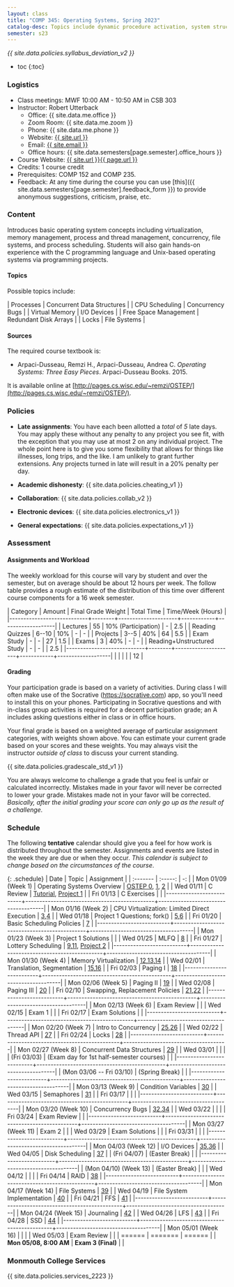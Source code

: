 ```yaml
---
layout: class
title: "COMP 345: Operating Systems, Spring 2023"
catalog-desc: Topics include dynamic procedure activation, system structure, memory management, process management, and recovery procedures.
semester: s23
---
```


*{{ site.data.policies.syllabus_deviation_v2 }}*

* toc
{:toc}

### Logistics

* Class meetings: MWF 10:00 AM - 10:50 AM in CSB 303
* Instructor: Robert Utterback
  * Office: {{ site.data.me.office }}
  * Zoom Room: {{ site.data.me.zoom }}  
  * Phone: {{ site.data.me.phone }}
  * Website: <a href="{{ site.url }}">{{ site.url }}</a>
  * Email: <a href="mailto:{{ site.email }}">{{ site.email }}</a>
  * Office hours: {{ site.data.semesters[page.semester].office_hours }}
* Course Website: <a href="{{ site.url }}{{ page.url }}">{{ site.url }}{{ page.url }}</a>
* Credits: 1 course credit
* Prerequisites: COMP 152 and COMP 235.
* Feedback: At any time during the course you can use
  [this]({{ site.data.semesters[page.semester].feedback_form }}) to provide
  anonymous suggestions, criticism, praise, etc.

### Content

Introduces basic operating system concepts including virtualization,
memory management, process and thread management, concurrency, file
systems, and process scheduling. Students will also gain hands-on
experience with the C programming language and Unix-based operating
systems via programming projects.

#### Topics

Possible topics include:

| Processes             | Concurrent Data Structures |
| CPU Scheduling        | Concurrency Bugs           |
| Virtual Memory        | I/O Devices                |
| Free Space Management | Redundant Disk Arrays      |
| Locks                 | File Systems               |

#### Sources

The required course textbook is:

* Arpaci-Dusseau, Remzi H., Arpaci-Dusseau, Andrea C. *Operating
  Systems: Three Easy Pieces*. Arpaci-Dusseau Books. 2015.

It is available online at
[http://pages.cs.wisc.edu/~remzi/OSTEP/](http://pages.cs.wisc.edu/~remzi/OSTEP/).

<!-- #### Student Learning Outcomes -->

### Policies

* **Late assignments**: You have each been allotted a *total* of *5*
late days. You may apply these without any penalty to any project you
see fit, with the exception that you may use at most 2 on any
individual project. The whole point here is to give you some
flexibility that allows for things like illnesses, long trips, and the
like. I am unlikely to grant further extensions. Any projects turned
in late will result in a 20% penalty per day.

* **Academic dishonesty**: {{ site.data.policies.cheating_v1 }}

* **Collaboration**: {{ site.data.policies.collab_v2 }}

* **Electronic devices**: {{ site.data.policies.electronics_v1 }}

* **General expectations**: {{ site.data.policies.expectations_v1 }}

### Assessment

#### Assignments and Workload

The weekly workload for this course will vary by student and over the
semester, but on average should be about 12 hours per week. The follow
table provides a rough estimate of the distribution of this time over
different course components for a 16 week semester.

| Category                   | Amount | Final Grade Weight  | Total Time | Time/Week (Hours) |
|----------------------------+--------+---------------------+------------+-------------------|
| Lectures                   |     55 | 10% (Participation) | -          |               2.5 |
| Reading Quizzes            |  6--10 | 10%                 | -          |                 - |
| Projects                   |   3--5 | 40%                 | 64         |               5.5 |
| Exam Study                 |      - | -                   | 27         |               1.5 |
| Exams                      |      3 | 40%                 | -          |                 - |
| Reading+Unstructured Study |      - | -                   |            |               2.5 |
|----------------------------+--------+---------------------+------------+-------------------|
|                            |        |                     |            |                12 |

#### Grading

Your participation grade is based on a variety of activities. During
class I will often make use of the Socrative (https://socrative.com)
app, so you'll need to install this on your phones. Participating in
Socrative questions and with in-class group activities is required for
a decent participation grade; an A includes asking questions either in
class or in office hours.

Your final grade is based on a weighted average of particular
assignment categories, with weights shown above. You can estimate your
current grade based on your scores and these weights. You may always
visit the instructor *outside of class* to discuss your current
standing.

{{ site.data.policies.gradescale_std_v1 }}

You are always welcome to challenge a grade that you feel is unfair or
calculated incorrectly. Mistakes made in your favor will never be
corrected to lower your grade. Mistakes made not in your favor will be
corrected. *Basically, after the initial grading your score can only
go up as the result of a challenge.*

### Schedule
The following **tentative** calendar should give you a feel for how
work is distributed throughout the semester. Assignments and events
are listed in the week they are due or when they occur. *This calendar
is subject to change based on the circumstances of the course*.

<!-- (let* ((start-date (org-read-date nil nil "2018-01-15")) -->
<!--        (end-date (org-read-date nil nil "2018-05-02")) -->
<!--        (days (list "Mon" "Tue" "Wed" "Fri")) -->
<!--        (current start-date)) -->
<!--   (while (string< current end-date) -->
<!--     (let* ((time (org-time-string-to-time current)) -->
<!--            (day (format-time-string "%a" time))) -->
<!--       (if (member day days) -->
<!--           (princ (concat (format-time-string "%a %m/%d" time) "\n")))) -->
<!--     (setq current (org-read-date nil nil "++1" nil (org-time-string-to-time current))))) -->

{: .schedule}
| Date                     | Topic                                        | Assignment                          |
| :-------                 | :-----:                                      | -:                                  |
| Mon 01/09 (Week 1)       | Operating Systems Overview                   | [OSTEP 0][0], [1][1], [2][2]        |
| Wed 01/11                | C Review                                     | [Tutorial][47], [Project 1](proj1)  |
| Fri 01/13                | C Exercises                                  |                                     |
|--------------------------+----------------------------------------------+-------------------------------------|
| Mon 01/16 (Week 2)       | CPU Virtualization: Limited Direct Execution | [3][3],[4][4]                       |
| Wed 01/18                | Project 1 Questions; fork()                  | [5][5],[6][6]                       |
| Fri 01/20                | Basic Scheduling Policies                    | [7][7]                              |
|--------------------------+----------------------------------------------+-------------------------------------|
| Mon 01/23 (Week 3)       | Project 1 Solutions                          |                                     |
| Wed 01/25                | MLFQ                                         | [8][8]                              |
| Fri 01/27                | Lottery Scheduling                           | [9][9],[11][11], [Project 2](proj2) |
|--------------------------+----------------------------------------------+-------------------------------------|
| Mon 01/30 (Week 4)       | Memory Virtualization                        | [12][12],[13][13],[14][14]          |
| Wed 02/01                | Translation, Segmentation                    | [15][15],[16][16]                   |
| Fri 02/03                | Paging I                                     | [18][18]                            |
|--------------------------+----------------------------------------------+-------------------------------------|
| Mon 02/06 (Week 5)       | Paging II                                    | [19][19]                            |
| Wed 02/08                | Paging III                                   | [20][20]                            |
| Fri 02/10                | Swapping, Replacement Policies               | [21][21],[22][22]                   |
|--------------------------+----------------------------------------------+-------------------------------------|
| Mon 02/13 (Week 6)       | Exam Review                                  |                                     |
| Wed 02/15                | Exam 1                                       |                                     |
| Fri 02/17                | Exam Solutions                               |                                     |
|--------------------------+----------------------------------------------+-------------------------------------|
| Mon 02/20 (Week 7)       | Intro to Concurrency                         | [25][25],[26][26]                   |
| Wed 02/22                | Thread API                                   | [27][27]                            |
| Fri 02/24                | Locks                                        | [28][28]                            |
|--------------------------+----------------------------------------------+-------------------------------------|
| Mon 02/27 (Week 8)       | Concurrent Data Structures                   | [29][29]                            |
| Wed 03/01                |                                              |                                     |
| (Fri 03/03)              | (Exam day for 1st half-semester courses)     |                                     |
|--------------------------+----------------------------------------------+-------------------------------------|
| (Mon 03/06 -- Fri 03/10) | (Spring Break)                               |                                     |
|--------------------------+----------------------------------------------+-------------------------------------|
| Mon 03/13 (Week 9)       | Condition Variables                          | [30][30]                            |
| Wed 03/15                | Semaphores                                   | [31][31]                            |
| Fri 03/17                |                                              |                                     |
|--------------------------+----------------------------------------------+-------------------------------------|
| Mon 03/20 (Week 10)      | Concurrency Bugs                             | [32][32],[34][34]                   |
| Wed 03/22                |                                              |                                     |
| Fri 03/24                | Exam Review                                  |                                     |
|--------------------------+----------------------------------------------+-------------------------------------|
| Mon 03/27 (Week 11)      | Exam 2                                       |                                     |
| Wed 03/29                | Exam Solutions                               |                                     |
| Fri 03/31                |                                              |                                     |
|--------------------------+----------------------------------------------+-------------------------------------|
| Mon 04/03 (Week 12)      | I/O Devices                                  | [35][35],[36][36]                   |
| Wed 04/05                | Disk Scheduling                              | [37][37]                            |
| (Fri 04/07)              | (Easter Break)                               |                                     |
|--------------------------+----------------------------------------------+-------------------------------------|
| (Mon 04/10) (Week 13)    | (Easter Break)                               |                                     |
| Wed 04/12                |                                              |                                     |
| Fri 04/14                | RAID                                         | [38][38]                            |
|--------------------------+----------------------------------------------+-------------------------------------|
| Mon 04/17 (Week 14)      | File Systems                                 | [39][39]                            |
| Wed 04/19                | File System Implementation                   | [40][40]                            |
| Fri 04/21                | FFS                                          | [41][41]                            |
|--------------------------+----------------------------------------------+-------------------------------------|
| Mon 04/24 (Week 15)      | Journaling                                   | [42][42]                            |
| Wed 04/26                | LFS                                          | [43][43]                            |
| Fri 04/28                | SSD                                          | [44][44]                            |
|--------------------------+----------------------------------------------+-------------------------------------|
| Mon 05/01 (Week 16)      |                                              |                                     |
| Wed 05/03                | Exam Review                                  |                                     |
| ======                   | =======                                      | ======                              |
| **Mon 05/08, 8:00 AM**   | **Exam 3 (Final)**                           |                                     |

[labtut]: https://pages.cs.wisc.edu/~remzi/OSTEP/lab-tutorial.pdf
[0]: https://pages.cs.wisc.edu/~remzi/OSTEP/preface.pdf
[1]: https://pages.cs.wisc.edu/~remzi/OSTEP/dialogue-threeeasy.pdf
[2]: https://pages.cs.wisc.edu/~remzi/OSTEP/intro.pdf
[3]: https://pages.cs.wisc.edu/~remzi/OSTEP/dialogue-virtualization.pdf
[4]: https://pages.cs.wisc.edu/~remzi/OSTEP/cpu-intro.pdf
[5]: https://pages.cs.wisc.edu/~remzi/OSTEP/cpu-api.pdf
[6]: https://pages.cs.wisc.edu/~remzi/OSTEP/cpu-mechanisms.pdf
[7]: https://pages.cs.wisc.edu/~remzi/OSTEP/cpu-sched.pdf
[8]: https://pages.cs.wisc.edu/~remzi/OSTEP/cpu-sched-mlfq.pdf
[9]: https://pages.cs.wisc.edu/~remzi/OSTEP/cpu-sched-lottery.pdf
[10]: https://pages.cs.wisc.edu/~remzi/OSTEP/cpu-sched-multi.pdf
[11]: https://pages.cs.wisc.edu/~remzi/OSTEP/cpu-dialogue.pdf
[12]: https://pages.cs.wisc.edu/~remzi/OSTEP/dialogue-vm.pdf
[13]: https://pages.cs.wisc.edu/~remzi/OSTEP/vm-intro.pdf
[14]: https://pages.cs.wisc.edu/~remzi/OSTEP/vm-api.pdf
[15]: https://pages.cs.wisc.edu/~remzi/OSTEP/vm-mechanism.pdf
[16]: https://pages.cs.wisc.edu/~remzi/OSTEP/vm-segmentation.pdf
[17]: https://pages.cs.wisc.edu/~remzi/OSTEP/vm-freespace.pdf
[18]: https://pages.cs.wisc.edu/~remzi/OSTEP/vm-paging.pdf
[19]: https://pages.cs.wisc.edu/~remzi/OSTEP/vm-tlbs.pdf
[20]: https://pages.cs.wisc.edu/~remzi/OSTEP/vm-smalltables.pdf
[21]: https://pages.cs.wisc.edu/~remzi/OSTEP/vm-beyondphys.pdf
[22]: https://pages.cs.wisc.edu/~remzi/OSTEP/vm-beyondphys-policy.pdf
[23]: https://pages.cs.wisc.edu/~remzi/OSTEP/vm-complete.pdf
[24]: https://pages.cs.wisc.edu/~remzi/OSTEP/vm-dialogue.pdf
[25]: https://pages.cs.wisc.edu/~remzi/OSTEP/dialogue-concurrency.pdf
[26]: https://pages.cs.wisc.edu/~remzi/OSTEP/threads-intro.pdf
[27]: https://pages.cs.wisc.edu/~remzi/OSTEP/threads-api.pdf
[28]: https://pages.cs.wisc.edu/~remzi/OSTEP/threads-locks.pdf
[29]: https://pages.cs.wisc.edu/~remzi/OSTEP/threads-locks-usage.pdf
[30]: https://pages.cs.wisc.edu/~remzi/OSTEP/threads-cv.pdf
[31]: https://pages.cs.wisc.edu/~remzi/OSTEP/threads-sema.pdf
[32]: https://pages.cs.wisc.edu/~remzi/OSTEP/threads-bugs.pdf
[33]: https://pages.cs.wisc.edu/~remzi/OSTEP/threads-events.pdf
[34]: https://pages.cs.wisc.edu/~remzi/OSTEP/threads-dialogue.pdf
[35]: https://pages.cs.wisc.edu/~remzi/OSTEP/dialogue-persistence.pdf
[36]: https://pages.cs.wisc.edu/~remzi/OSTEP/file-devices.pdf
[37]: https://pages.cs.wisc.edu/~remzi/OSTEP/file-disks.pdf
[38]: https://pages.cs.wisc.edu/~remzi/OSTEP/file-raid.pdf
[39]: https://pages.cs.wisc.edu/~remzi/OSTEP/file-intro.pdf
[40]: https://pages.cs.wisc.edu/~remzi/OSTEP/file-implementation.pdf
[41]: https://pages.cs.wisc.edu/~remzi/OSTEP/file-ffs.pdf
[42]: https://pages.cs.wisc.edu/~remzi/OSTEP/file-journaling.pdf
[43]: https://pages.cs.wisc.edu/~remzi/OSTEP/file-lfs.pdf
[44]: https://pages.cs.wisc.edu/~remzi/OSTEP/file-ssd.pdf
[45]: https://pages.cs.wisc.edu/~remzi/OSTEP/file-integrity.pdf
[46]: https://pages.cs.wisc.edu/~remzi/OSTEP/file-dialogue.pdf
[47]: https://pages.cs.wisc.edu/~remzi/OSTEP/lab-tutorial.pdf

### Monmouth College Services

{{ site.data.policies.services_2223 }}

<!-- Local Variables: -->
<!-- eval: (orgtbl-mode) -->
<!-- End: -->
